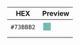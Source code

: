 
| HEX       | Preview                             |
| --------- | ----------------------------------- |
| `#73BBB2` | <font size=5 color=#73bbb2>■</font> |
|           |                                     |



